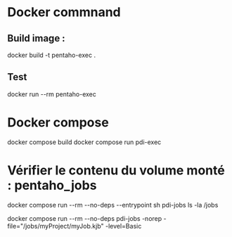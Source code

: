 # Docker commnand
## Build image : 
docker build -t pentaho-exec .
## Test
docker run --rm pentaho-exec

# Docker compose
docker compose build
docker compose run pdi-exec

# Vérifier le contenu du volume monté : pentaho_jobs
docker compose run --rm --no-deps --entrypoint sh pdi-jobs
ls -la /jobs

docker compose run --rm --no-deps pdi-jobs -norep -file="/jobs/myProject/myJob.kjb" -level=Basic